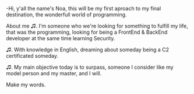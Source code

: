 -Hi, y'all the name's Noa, this will be my first aproach to my final destination, the wonderfull world of programming.

About me
♫. I'm someone who we're looking for something to fulfill my life, that was the programming, looking for being a FrontEnd & BackEnd developer at the same time
   learning Security.

♫. With knowledge in English, dreaming about someday being a C2 certificated someday.

♫. My main objective today is to surpass, someone I consider like my model person and my master, and I will.

Make my words.
